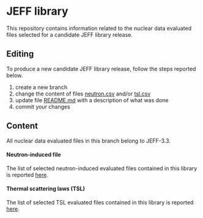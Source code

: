# JEFF library

This repository contains information related to the nuclear data evaluated files selected for a candidate JEFF library release.

## Editing

To produce a new candidate JEFF library release, follow the steps reported below.

1. create a new branch
2. change the content of files [neutron.csv](neutron.csv) and/or [tsl.csv](tsl.csv)
3. update file [README.md](README.md) with a description of what was done
4. commit your changes

## Content
All nuclear data evaluated files in this branch belong to JEFF-3.3.


#### Neutron-induced file

The list of selected neutron-induced evaluated files contained in this library is reported [here](neutron.csv).

#### Thermal scattering laws (TSL)

The list of selected TSL evaluated files contained in this library is reported [here](tsl.csv).
